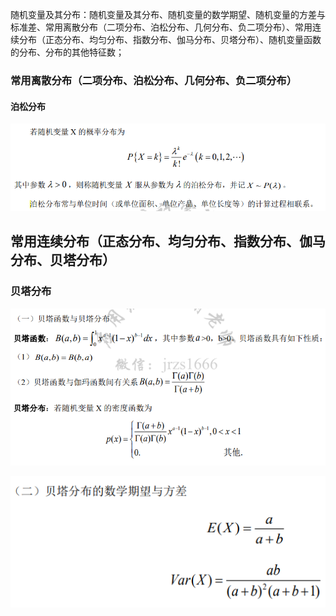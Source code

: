  随机变量及其分布：随机变量及其分布、随机变量的数学期望、随机变量的方差与标准差、常用离散分布（二项分布、泊松分布、几何分布、负二项分布）、常用连续分布（正态分布、均匀分布、指数分布、伽马分布、贝塔分布）、随机变量函数的分布、分布的其他特征数；

### 常用离散分布（二项分布、泊松分布、几何分布、负二项分布）

#### 泊松分布

![image-20230812012351901](./assets/image-20230812012351901.png)

## 常用连续分布（正态分布、均匀分布、指数分布、伽马分布、贝塔分布）

### 贝塔分布

![image-20230812214910423](./assets/image-20230812214910423.png)

![image-20230812214953255](./assets/image-20230812214953255.png)